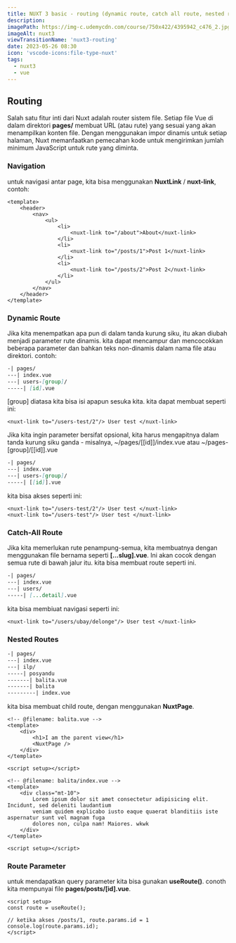 ```yaml
---
title: NUXT 3 basic - routing (dynamic route, catch all route, nested route, route parameter)
description:
imagePath: https://img-c.udemycdn.com/course/750x422/4395942_c476_2.jpg
imageAlt: nuxt3
viewTransitionName: 'nuxt3-routing'
date: 2023-05-26 08:30
icon: 'vscode-icons:file-type-nuxt'
tags:
  - nuxt3
  - vue
---
```


## Routing

Salah satu fitur inti dari Nuxt adalah router sistem file. Setiap file Vue di dalam direktori **pages/** membuat URL (atau rute) yang sesuai yang akan menampilkan konten file. Dengan menggunakan impor dinamis untuk setiap halaman, Nuxt memanfaatkan pemecahan kode untuk mengirimkan jumlah minimum JavaScript untuk rute yang diminta.

### Navigation

untuk navigasi antar page, kita bisa menggunakan **NuxtLink** / **nuxt-link**, contoh:

```vue
<template>
	<header>
		<nav>
			<ul>
				<li>
					<nuxt-link to="/about">About</nuxt-link>
				</li>
				<li>
					<nuxt-link to="/posts/1">Post 1</nuxt-link>
				</li>
				<li>
					<nuxt-link to="/posts/2">Post 2</nuxt-link>
				</li>
			</ul>
		</nav>
	</header>
</template>
```

### Dynamic Route

Jika kita menempatkan apa pun di dalam tanda kurung siku, itu akan diubah menjadi parameter rute dinamis. kita dapat mencampur dan mencocokkan beberapa parameter dan bahkan teks non-dinamis dalam nama file atau direktori.
contoh:

```md
-| pages/
---| index.vue
---| users-[group]/
-----| [id].vue
```

[group] diatasa kita bisa isi apapun sesuka kita. kita dapat membuat seperti ini:

```vue
<nuxt-link to="/users-test/2"/> User test </nuxt-link>
```

Jika kita ingin parameter bersifat opsional, kita harus mengapitnya dalam tanda kurung siku ganda - misalnya, ~/pages/[[id]]/index.vue atau ~/pages-[group]/[[id]].vue

```md
-| pages/
---| index.vue
---| users-[group]/
-----| [[id]].vue
```

kita bisa akses seperti ini:

```vue
<nuxt-link to="/users-test/2"/> User test </nuxt-link>
<nuxt-link to="/users-test"/> User test </nuxt-link>
```

### Catch-All Route

Jika kita memerlukan rute penampung-semua, kita membuatnya dengan menggunakan file bernama seperti **[...slug].vue**. Ini akan cocok dengan semua rute di bawah jalur itu. kita bisa membuat route seperti ini.

```md
-| pages/
---| index.vue
---| users/
-----| [...detail].vue
```

kita bisa membiuat navigasi seperti ini:

```vue
<nuxt-link to="/users/ubay/delonge"/> User test </nuxt-link>
```

### Nested Routes

```md
-| pages/
---| index.vue
---| ilp/
-----| posyandu
-------| balita.vue
-------| balita
---------| index.vue
```

kita bisa membuat child route, dengan menggunakan **NuxtPage**.

```vue
<!-- @filename: balita.vue -->
<template>
	<div>
		<h1>I am the parent view</h1>
		<NuxtPage />
	</div>
</template>

<script setup></script>
```

```vue
<!-- @filename: balita/index.vue -->
<template>
	<div class="mt-10">
		Lorem ipsum dolor sit amet consectetur adipisicing elit. Incidunt, sed deleniti laudantium
		veniam quidem explicabo iusto eaque quaerat blanditiis iste aspernatur sunt vel magnam fuga
		dolores non, culpa nam! Maiores. wkwk
	</div>
</template>

<script setup></script>
```

### Route Parameter

untuk mendapatkan query parameter kita bisa gunakan **useRoute()**.
conoth kita mempunyai file **pages/posts/[id].vue**.

```vue
<script setup>
const route = useRoute();

// ketika akses /posts/1, route.params.id = 1
console.log(route.params.id);
</script>
```
